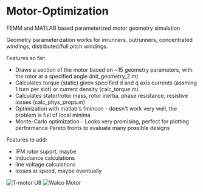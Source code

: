 # Motor-Optimization
FEMM and MATLAB based parameterized motor geometry simulation

Geometry parameterization works for inrunners, outrunners, concentrated windings, distributed/full pitch windings.

Features so far:
- Draws a section of the motor based on ~15 geometry parameters, with the rotor at a specified angle (init_geometry_2.m)
- Calculates torque (static) given specified d and q axis currents (assming 1 turn per slot) or current density (calc_torque.m)
- Calculates stator/rotor mass, rotor inertia, phase resistance, resistive losses (calc_phys_props.m)
- Optimization with matlab's fmincon - doesn't work very well, the problem is full of local minima
- Monte-Carlo optimization - Looks very promising, perfect for plotting performance Pareto fronts to evaluate many possible designs

Features to add:
- IPM rotor suport, maybe
- inductance calculations
- line voltage calculations
- losses at speed, maybe eventually

![T-motor U8](https://github.com/bgkatz/Motor-Optimization/blob/master/walco_animation.gif)
![Walco Motor](https://github.com/bgkatz/Motor-Optimization/blob/master/u8_animation.gif)

